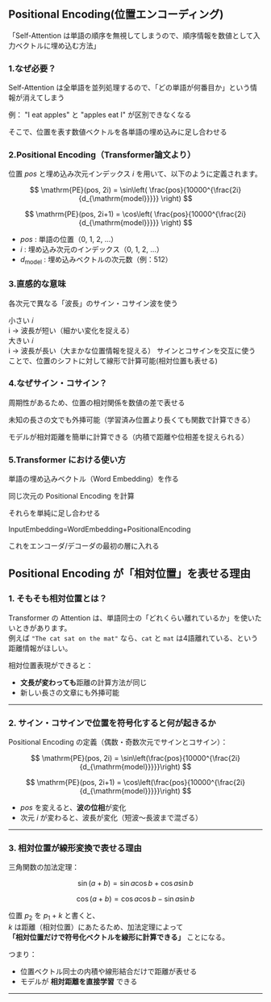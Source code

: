 ## Positional Encoding(位置エンコーディング)
「Self-Attention は単語の順序を無視してしまうので、順序情報を数値として入力ベクトルに埋め込む方法」

### 1.なぜ必要？
Self-Attention は全単語を並列処理するので、「どの単語が何番目か」という情報が消えてしまう

例： "I eat apples" と "apples eat I" が区別できなくなる

そこで、位置を表す数値ベクトルを各単語の埋め込みに足し合わせる

### 2.Positional Encoding（Transformer論文より）

位置 $pos$ と埋め込み次元インデックス $i$ を用いて、以下のように定義されます。

$$
\mathrm{PE}(pos, 2i) = \sin\left( \frac{pos}{10000^{\frac{2i}{d_{\mathrm{model}}}}} \right)
$$

$$
\mathrm{PE}(pos, 2i+1) = \cos\left( \frac{pos}{10000^{\frac{2i}{d_{\mathrm{model}}}}} \right)
$$

- $pos$ : 単語の位置（0, 1, 2, …）
- $i$ : 埋め込み次元のインデックス（0, 1, 2, …）
- $d_{\mathrm{model}}$ : 埋め込みベクトルの次元数（例：512）

### 3.直感的な意味

各次元で異なる「波長」のサイン・コサイン波を使う

小さい 𝑖  
i → 波長が短い（細かい変化を捉える）  
大きい 𝑖  
i → 波長が長い（大まかな位置情報を捉える）
サインとコサインを交互に使うことで、位置のシフトに対して線形で計算可能(相対位置も表せる)

### 4.なぜサイン・コサイン？

周期性があるため、位置の相対関係を数値の差で表せる

未知の長さの文でも外挿可能（学習済み位置より長くても関数で計算できる）

モデルが相対距離を簡単に計算できる（内積で距離や位相差を捉えられる）  

### 5.Transformer における使い方

単語の埋め込みベクトル（Word Embedding）を作る

同じ次元の Positional Encoding を計算

それらを単純に足し合わせる

InputEmbedding=WordEmbedding+PositionalEncoding

これをエンコーダ/デコーダの最初の層に入れる

## Positional Encoding が「相対位置」を表せる理由

### 1. そもそも相対位置とは？
Transformer の Attention は、単語同士の「どれくらい離れているか」を使いたいときがあります。  
例えば `"The cat sat on the mat"` なら、`cat` と `mat` は4語離れている、という距離情報がほしい。

相対位置表現ができると：
- **文長が変わっても**距離の計算方法が同じ
- 新しい長さの文章にも外挿可能

---

### 2. サイン・コサインで位置を符号化すると何が起きるか
Positional Encoding の定義（偶数・奇数次元でサインとコサイン）：

$$
\mathrm{PE}(pos, 2i) = \sin\left(\frac{pos}{10000^{\frac{2i}{d_{\mathrm{model}}}}}\right)
$$

$$
\mathrm{PE}(pos, 2i+1) = \cos\left(\frac{pos}{10000^{\frac{2i}{d_{\mathrm{model}}}}}\right)
$$

- $pos$ を変えると、**波の位相**が変化
- 次元 $i$ が変わると、波長が変化（短波〜長波まで混ざる）

---

### 3. 相対位置が線形変換で表せる理由
三角関数の加法定理：

$$
\sin(a+b) = \sin a \cos b + \cos a \sin b
$$

$$
\cos(a+b) = \cos a \cos b - \sin a \sin b
$$

位置 $p_2$ を $p_1 + k$ と書くと、  
$k$ は距離（相対位置）にあたるため、加法定理によって  
**「相対位置だけで符号化ベクトルを線形に計算できる」** ことになる。

つまり：
- 位置ベクトル同士の内積や線形結合だけで距離が表せる
- モデルが **相対距離を直接学習** できる

---
